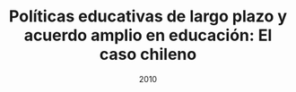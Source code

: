---
title: "Políticas educativas de largo plazo y acuerdo amplio en educación: El caso chileno"
collection: publications
permalink: /publication/2015-10-01-paper-title-number-3
excerpt: ''
date: 2010
venue: 'Journal 1'
paperurl: 'http://repositorio.udd.cl/bitstream/handle/11447/517/wp38.pdf'
citation: 'Larroulet Vignau, C., & Montt, P. (2010). Políticas educativas de largo plazo y acuerdo amplio en educación: El caso chileno.'
---